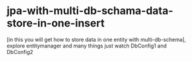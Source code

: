 # jpa-with-multi-db-schama-data-store-in-one-insert
 [in this you will get how to store data in one entity with multi-db-schema], explore entitymanager and many things just watch DbConfig1 and DbConfig2
